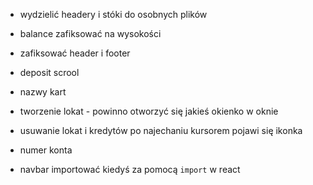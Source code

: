 * wydzielić headery i stóki do osobnych plików

* balance zafiksować na wysokości

* zafiksować header i footer

* deposit scrool

* nazwy kart

* tworzenie lokat - powinno otworzyć się jakieś okienko w oknie

* usuwanie lokat i kredytów po najechaniu kursorem pojawi się ikonka

* numer konta

* navbar importować kiedyś za pomocą `import` w react